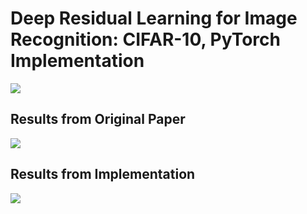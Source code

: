 # Deep Residual Learning for Image Recognition: CIFAR-10, PyTorch Implementation
![](https://imgur.com/buOAdgll.jpg)

## Results from Original Paper
![](https://imgur.com/dsqPWO7l.jpg)

## Results from Implementation
![](https://imgur.com/N9A4Ffml.jpg)
